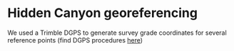 # Hidden Canyon georeferencing

We used a Trimble DGPS to generate survey grade coordinates for several
reference points (find DGPS procedures
[here](../procedures/proc_gps.md))
